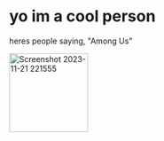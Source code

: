 # yo im a cool person
heres people saying, "Among Us"

<img width="142" alt="Screenshot 2023-11-21 221555" src="https://github.com/ChojuKai/ChojuKai.github.io/assets/119819109/9e5634c0-bb14-49c7-9ab8-fd2a12fab1e0">
